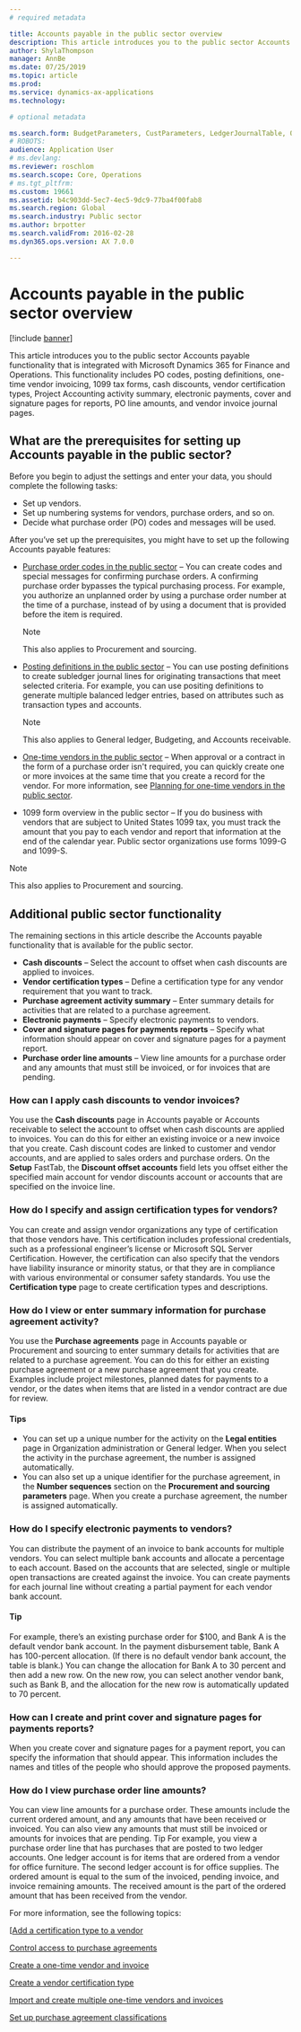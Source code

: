 ```yaml
---
# required metadata

title: Accounts payable in the public sector overview
description: This article introduces you to the public sector Accounts payable functionality that is integrated with Microsoft Dynamics 365 for Finance and Operations. This functionality includes PO codes, posting definitions, one-time vendor invoicing, 1099 tax forms, cash discounts, vendor certification types, Project Accounting activity summary, electronic payments, cover and signature pages for reports, PO line amounts, and vendor invoice journal pages. 
author: ShylaThompson
manager: AnnBe
ms.date: 07/25/2019
ms.topic: article
ms.prod: 
ms.service: dynamics-ax-applications
ms.technology: 

# optional metadata

ms.search.form: BudgetParameters, CustParameters, LedgerJournalTable, OMLegalEntity, PurchAgreementListPage, PurchTableListPage, SrmParameters, VendCertificationType, VendCoverPageLayout, VendOpenInvoicesListPage, VendParametersVendParameters, VendTableListPage
# ROBOTS: 
audience: Application User
# ms.devlang: 
ms.reviewer: roschlom
ms.search.scope: Core, Operations
# ms.tgt_pltfrm: 
ms.custom: 19661
ms.assetid: b4c903dd-5ec7-4ec5-9dc9-77ba4f00fab8
ms.search.region: Global
ms.search.industry: Public sector
ms.author: brpotter
ms.search.validFrom: 2016-02-28
ms.dyn365.ops.version: AX 7.0.0

---
```


# Accounts payable in the public sector overview

[!include [banner](../includes/banner.md)]

This article introduces you to the public sector Accounts payable functionality that is integrated with Microsoft Dynamics 365 for Finance and Operations. This functionality includes PO codes, posting definitions, one-time vendor invoicing, 1099 tax forms, cash discounts, vendor certification types, Project Accounting activity summary, electronic payments, cover and signature pages for reports, PO line amounts, and vendor invoice journal pages. 

What are the prerequisites for setting up Accounts payable in the public sector?
--------------------------------------------------------------------------------

Before you begin to adjust the settings and enter your data, you should complete the following tasks:

-   Set up vendors.
-   Set up numbering systems for vendors, purchase orders, and so on.
-   Decide what purchase order (PO) codes and messages will be used.

After you’ve set up the prerequisites,  you might have to set up the following Accounts payable features:

- [Purchase order codes in the public sector](purchase-order-codes-public-sector.md) –  You can create codes and special messages for confirming purchase orders. A confirming purchase order bypasses the typical purchasing process. For example, you authorize an unplanned order by using a purchase order number at the time of a purchase, instead of by using a document that is provided before the item is required. 
  > [!NOTE]
  > This also applies to Procurement and sourcing.

- [Posting definitions in the public sector](posting-definitions-public-sector.md) – You can use posting definitions to create subledger journal lines for originating transactions that meet selected criteria. For example, you can use positing definitions to generate multiple balanced ledger entries, based on attributes such as transaction types and accounts. 
  > [!NOTE]
  > This also applies to General ledger, Budgeting, and Accounts receivable.


- [One-time vendors in the public sector](one-time-vendors-public-sector.md) – When approval or a contract in the form of a purchase order isn't required, you can quickly create one or more invoices at the same time that you create a record for the vendor. For more information, see [Planning for one-time vendors in the public sector](plan-one-time-vendors-public-sector.md).
- 1099 form overview in the public sector – If you do business with vendors that are subject to United States 1099 tax, you must track the amount that you pay to each vendor and report that information at the end of the calendar year. Public sector organizations use forms 1099-G and 1099-S.

> [!NOTE]
> This also applies to Procurement and sourcing.

## Additional public sector functionality
The remaining sections in this article describe the Accounts payable functionality that is available for the public sector.

-   **Cash discounts** – Select the account to offset when cash discounts are applied to invoices.
-   **Vendor certification types** – Define a certification type for any vendor requirement that you want to track.
-   **Purchase agreement activity summary** – Enter summary details for activities that are related to a purchase agreement.
-   **Electronic payments** – Specify electronic payments to vendors. 
-   **Cover and signature pages for payments reports** – Specify what information should appear on cover and signature pages for a payment report.
-   **Purchase order line amounts** – View line amounts for a purchase order and any amounts that must still be invoiced, or for invoices that are pending.

### How can I apply cash discounts to vendor invoices?

You use the **Cash discounts** page in Accounts payable or Accounts receivable to select the account to offset when cash discounts are applied to invoices. You can do this for either an existing invoice or a new invoice that you create. Cash discount codes are linked to customer and vendor accounts, and are applied to sales orders and purchase orders. On the **Setup** FastTab, the **Discount offset accounts** field lets you offset either the specified main account for vendor discounts account or accounts that are specified on the invoice line.

### How do I specify and assign certification types for vendors?

You can create and assign vendor organizations any type of certification that those vendors have. This certification includes professional credentials, such as a professional engineer’s license or Microsoft SQL Server Certification. However, the certification can also specify that the vendors have liability insurance or minority status, or that they are in compliance with various environmental or consumer safety standards. You use the **Certification type** page to create certification types and descriptions.

### How do I view or enter summary information for purchase agreement activity?

You use the **Purchase agreements** page in Accounts payable or Procurement and sourcing to enter summary details for activities that are related to a purchase agreement. You can do this for either an existing purchase agreement or a new purchase agreement that you create. Examples include project milestones, planned dates for payments to a vendor, or the dates when items that are listed in a vendor contract are due for review.

#### Tips

-   You can set up a unique number for the activity on the **Legal entities** page in Organization administration or General ledger. When you select the activity in the purchase agreement, the number is assigned automatically.
-   You can also set up a unique identifier for the purchase agreement, in the **Number sequences** section on the **Procurement and sourcing parameters** page. When you create a purchase agreement, the number is assigned automatically.

### How do I specify electronic payments to vendors?

You can distribute the payment of an invoice to bank accounts for multiple vendors. You can select multiple bank accounts and allocate a percentage to each account. Based on the accounts that are selected, single or multiple open transactions are created against the invoice. You can create payments for each journal line without creating a partial payment for each vendor bank account.

#### Tip

For example, there’s an existing purchase order for $100, and Bank A is the default vendor bank account. In the payment disbursement table, Bank A has 100-percent allocation. (If there is no default vendor bank account, the table is blank.) You can change the allocation for Bank A to 30 percent and then add a new row. On the new row, you can select another vendor bank, such as Bank B, and the allocation for the new row is automatically updated to 70 percent.

### How can I create and print cover and signature pages for payments reports?

When you create cover and signature pages for a payment report, you can specify the information that should appear. This information includes the names and titles of the people who should approve the proposed payments.

### How do I view purchase order line amounts?

You can view line amounts for a purchase order. These amounts include the current ordered amount, and any amounts that have been received or invoiced. You can also view any amounts that must still be invoiced or amounts for invoices that are pending. Tip For example, you view a purchase order line that has purchases that are posted to two ledger accounts. One ledger account is for items that are ordered from a vendor for office furniture. The second ledger account is for office supplies. The ordered amount is equal to the sum of the invoiced, pending invoice, and invoice remaining amounts. The received amount is the part of the ordered amount that has been received from the vendor.


For more information, see the following topics:

[[Add a certification type to a vendor](tasks/add-certification-type-vendor-public-sector.md)

[Control access to purchase agreements](tasks/control-access-purchase-agreements-public-sector.md)

[Create a one-time vendor and invoice](tasks/create-one-time-vendor-invoice-public-sector.md)

[Create a vendor certification type](tasks/create-vendor-certification-type-public-sector.md)

[Import and create multiple one-time vendors and invoices](tasks/import-multiple-one-time-vendors.md)

[Set up purchase agreement classifications](tasks/set-up-purchase-agreement-classifications-public-sector.md)
